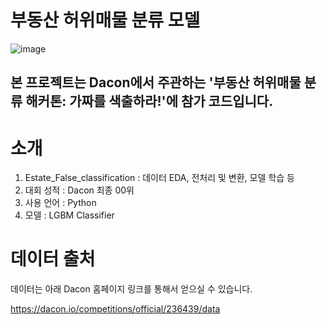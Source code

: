 # 부동산 허위매물 분류 모델
![image](https://github.com/user-attachments/assets/d94ef836-9c60-4fa5-a75d-9583cdd56abb)

## 본 프로젝트는 Dacon에서 주관하는 '부동산 허위매물 분류 해커톤: 가짜를 색출하라!'에 참가 코드입니다. 

# 소개

1. Estate_False_classification : 데이터 EDA, 전처리 및 변환, 모델 학습 등
2. 대회 성적 : Dacon 최종 00위
3. 사용 언어 : Python
4. 모델 : LGBM Classifier

# 데이터 출처

데이터는 아래 Dacon 홈페이지 링크를 통해서 얻으실 수 있습니다.

https://dacon.io/competitions/official/236439/data
